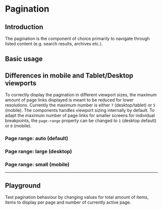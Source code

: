 # Pagination

## Introduction
The pagination is the component of choice primarily to navigate through listed content (e.g. search results, archives etc.).

## Basic usage
<Playground :themeable="true">
  <template v-slot="slotProps">
    <p-pagination :theme="slotProps.theme" total-items-count="500" items-per-page="25" active-page="1"></p-pagination>
  </template>
</Playground>

## Differences in mobile and Tablet/Desktop viewports
To correctly display the pagination in different viewport sizes, the maximum amount of page links displayed is meant to be reduced for lower resolutions.
Currently the maximum number is either `7` (desktop/tablet) or `5` (mobile). The components handles viewport sizing internally by default.
To adapt the maximum number of page links for smaller screens for individual breakpoints, the `page-range` property can be changed to `1` (desktop default) or `0` (mobile).

### Page range: auto (default)
<Playground :themeable="true">
  <template v-slot="slotProps">
    <p-pagination :theme="slotProps.theme" total-items-count="500" items-per-page="25" active-page="1"></p-pagination>
  </template>
</Playground>

### Page range: large (desktop)
<Playground :themeable="true">
  <template v-slot="slotProps">
    <p-pagination :theme="slotProps.theme" total-items-count="500" items-per-page="25" active-page="1" page-range="large"></p-pagination>
  </template>
</Playground>

### Page range: small (mobile)
<Playground :themeable="true">
  <template v-slot="slotProps">
    <p-pagination :theme="slotProps.theme" total-items-count="500" items-per-page="25" active-page="1" page-range="small"></p-pagination>
  </template>
</Playground>

--- 

## Playground
Test pagination behaviour by changing values for total amount of items, items to display per page and number of currently active page.

<Playground :themeable="true">
  <template v-slot="slotProps">
    <p-input class="p-spacing-mr-16 p-spacing-mb-24" label="Total items count" type="number" v-bind:value="totalItemsCount" v-on:input="totalItemsCount = $event.target.value"></p-input>
    <p-input class="p-spacing-mr-16 p-spacing-mb-24" label="Items per page" type="number" v-bind:value="itemsPerPage" v-on:input="itemsPerPage = $event.target.value"></p-input>
    <p-input ref="activePage" class="p-spacing-mb-24" label="Active page" type="number" v-bind:value="activePage" v-on:input="activePage = $event.target.value"></p-input>
    <p-pagination ref="paginationPlayground" :theme="slotProps.theme" :total-items-count="totalItemsCount" :items-per-page="itemsPerPage" :active-page="activePage"></p-pagination>
  </template>
</Playground>

<script lang="ts">
  import { Component, Prop, Vue } from 'vue-property-decorator';
  
  @Component
  export default class PaginationPlayground extends Vue {
    @Prop({ default: 500 }) public value: number;
    
    public totalItemsCount:number = 500;
    public itemsPerPage:number = 25;
    public activePage:number = 1;
    
    mounted(){
      this.$refs.paginationPlayground.addEventListener('pClick', (e, page) => {
        this.activePage = e.detail.page;
        console.log(e);
      });
    }
    
    
    
  }
</script>